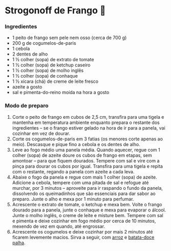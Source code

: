 # Strogonoff de Frango :chicken:

### Ingredientes

- 1 peito de frango  sem pele nem osso (cerca de 700 g)
- 200 g de cogumelos-de-paris
- 1 cebola
- 2 dentes de alho
- 1 ½ colher (sopa) de extrato de tomate
- 1 ½ colher (sopa) de ketchup caseiro
- 1 ½ colher (sopa) de molho inglês
- 1 ½ colher (sopa) de conhaque
- 1 ½ xícara (chá) de creme de leite fresco
- azeite a gosto
- sal e pimenta-do-reino moída na hora a gosto

### Modo de preparo

1. Corte o peito de frango em cubos de 2,5 cm, transfira para uma  tigela e mantenha em temperatura ambiente enquanto prepara o restante  dos ingredientes – se o frango estiver gelado na hora de ir para a  panela, vai cozinhar em vez de dourar.
2. Corte os cogumelos-de-paris em 3 fatias (os menores corte apenas ao meio). Descasque e pique fino a cebola e os dentes de alho.
3. Leve ao fogo médio uma panela média. Quando aquecer, regue com 1  colher (sopa) de azeite doure os cubos de frango em etapas, sem amontoar – para que fiquem dourados. Tempere com sal e vire com a pinça para  dourar os cubos por igual. Transfira para uma tigela e repita com o  restante, regando a panela com azeite a cada leva.
4. Abaixe o fogo da panela e regue com mais 1 colher (sopa) de azeite.  Adicione a cebola, tempere com uma pitada de sal e refogue até murchar,  por 3 minutos – aproveite para ir raspando o fundo da panela,  dissolvendo os queimadinhos que são essenciais para dar sabor ao  preparo. Junte o alho e mexa por 1 minuto para perfumar. 
5. Acrescente o extrato de tomate, o ketchup e mexa bem. Volte o frango dourado para a panela, junte o conhaque e mexa para evaporar o álcool.  Junte o molho inglês, o creme de leite e misture bem. Tempere com sal e  pimenta e deixe cozinhar em fogo médio por cerca de 10 minutos, mexendo  de vez em quando, até engrossar.
6. Acrescente os cogumelos e deixe cozinhar por mais 2 minutos até ficarem levemente macios. Sirva a seguir, com [arroz](https://www.panelinha.com.br/receita/arroz-branco-para-4) e [batata-doce palha](https://www.panelinha.com.br/receita/Batata-doce-palha-assada).